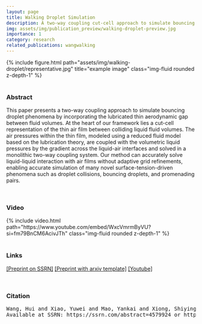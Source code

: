 ```yaml
---
layout: page
title: Walking Droplet Simulation
description: A two-way coupling cut-cell approach to simulate bouncing droplet phenomena by incorporating the lubricated thin aerodynamic gap between fluid volumes
img: assets/img/publication_preview/walking-droplet-preview.jpg
importance: 1
category: research
related_publications: wangwalking
---
```


<div class="row">
    <div class="col-sm mt-3 mt-md-0">
        {% include figure.html path="assets/img/walking-droplet/representative.jpg" title="example image" class="img-fluid rounded z-depth-1" %}
    </div>
</div>

<br>

### Abstract

This paper presents a two-way coupling approach to simulate bouncing droplet phenomena by incorporating the lubricated thin aerodynamic gap between fluid volumes. At the heart of our framework lies a cut-cell representation of the thin air film between colliding liquid fluid volumes. The air pressures within the thin film, modeled using a reduced fluid model based on the lubrication theory, are coupled with the volumetric liquid pressures by the gradient across the liquid-air interfaces and solved in a monolithic two-way coupling system. Our method can accurately solve liquid-liquid interaction with air films without adaptive grid refinements, enabling accurate simulation of many novel surface-tension-driven phenomena such as droplet collisions, bouncing droplets, and promenading pairs.

<br>

### Video
<div class="row">
    <div class="card-img col-md-6">
        {% include video.html path="https://www.youtube.com/embed/WxcVmrmByVU?si=fm79BnCM6AcivJTh" class="img-fluid rounded z-depth-1" %}
    </div>
</div>

<br>

### Links

[[Preprint on SSRN]](http://ssrn.com/abstract=4579924)
[[Preprint with arxiv template]](/assets/pdf/Walking_Droplet___Arxiv.pdf)
[[Youtube]](https://www.youtube.com/watch?v=WxcVmrmByVU)

<br>

### Citation

<pre>
Wang, Hui and Xiao, Yuwei and Mao, Yankai and Xiong, Shiying and Yang, Xubo and Zhu, Bo, A Two-Way Coupling Approach for Simulating Bouncing Droplets. 
Available at SSRN: https://ssrn.com/abstract=4579924 or http://dx.doi.org/10.2139/ssrn.4579924
</pre>